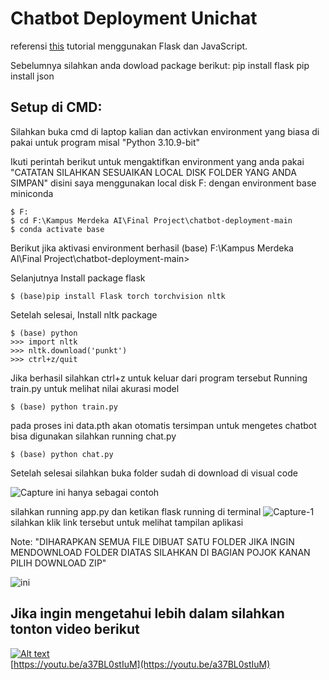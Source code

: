 # Chatbot Deployment Unichat

referensi [this](https://github.com/python-engineer/pytorch-chatbot) tutorial menggunakan Flask dan JavaScript.

Sebelumnya silahkan anda dowload package berikut:
pip install flask
pip install json

## Setup di CMD:
Silahkan buka cmd di laptop kalian dan activkan environment yang biasa di pakai untuk program misal "Python 3.10.9-bit"

Ikuti perintah berikut untuk mengaktifkan environment yang anda pakai
"CATATAN SILAHKAN SESUAIKAN LOCAL DISK FOLDER YANG ANDA SIMPAN"
disini saya menggunakan local disk F: dengan environment base miniconda
```
$ F:
$ cd F:\Kampus Merdeka AI\Final Project\chatbot-deployment-main
$ conda activate base 
```
Berikut jika aktivasi environment berhasil
(base) F:\Kampus Merdeka AI\Final Project\chatbot-deployment-main>

Selanjutnya Install package flask
```
$ (base)pip install Flask torch torchvision nltk
```
Setelah selesai, Install nltk package
```
$ (base) python
>>> import nltk
>>> nltk.download('punkt')
>>> ctrl+z/quit
```
Jika berhasil silahkan ctrl+z untuk keluar dari program tersebut
Running train.py untuk melihat nilai akurasi model
```
$ (base) python train.py
```
pada proses ini data.pth akan otomatis tersimpan untuk mengetes chatbot bisa digunakan 
silahkan running chat.py
```
$ (base) python chat.py
```
Setelah selesai silahkan buka folder sudah di download di visual code  

![Capture](https://github.com/irma119/chatbot-deployment-unichat/assets/110200862/a446405c-62dd-4e94-b6f9-20ec34bb23f8) ini hanya sebagai contoh

silahkan running app.py dan ketikan flask running di terminal 
![Capture-1](https://github.com/irma119/chatbot-deployment-unichat/assets/110200862/ec0b0464-4fc5-425e-97fd-94a01e8ca593)
silahkan klik link tersebut untuk melihat tampilan aplikasi 

Note: "DIHARAPKAN SEMUA FILE DIBUAT SATU FOLDER JIKA INGIN MENDOWNLOAD FOLDER DIATAS SILAHKAN DI BAGIAN POJOK KANAN PILIH DOWNLOAD ZIP"

![ini](https://github.com/irma119/chatbot-deployment-unichat/assets/110200862/0e5745ef-f27a-4e93-a60d-de3b30438b7f)

## Jika ingin mengetahui lebih dalam silahkan tonton video berikut 
[![Alt text](https://img.youtube.com/vi/a37BL0stIuM/hqdefault.jpg)](https://youtu.be/a37BL0stIuM)  
[https://youtu.be/a37BL0stIuM](https://youtu.be/a37BL0stIuM)
